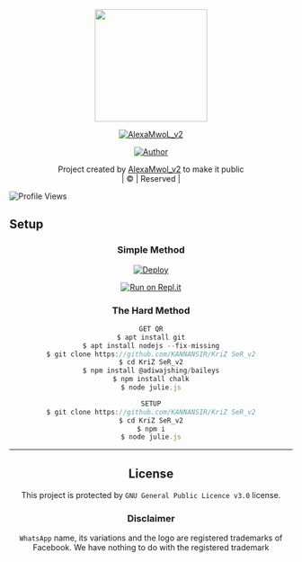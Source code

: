 
<div align="center">
  <img border-radius: 15px src="https://telegra.ph/file/88e448743ea04aa0d81f0.jpg" width="200" height="200"/>
  <p align="center">
<a href="#"><img title="AlexaMwoL_v2" src="https://img.shields.io/badge/AlexaMwoL_v2-green?colorA=%23ff0000&colorB=%23017e40&style=for-the-badge"></a>
</p>
  <p align="center">
<a href="https://github.com/KANNANSIR"><img title="Author" src="https://img.shields.io/badge/Author-KrishnadaS/KriZ SeR_v2?color=blue&style=for-the-badge&logo=whatsapp"></a>
</p>
</div>
<p align="center">
Project created by <a href="https://github.com/KANNANSIR">AlexaMwol_v2</a> to make it public
    <br>
       | © |
        Reserved |
    <br> 
</p>

![Profile Views](https://hits.seeyoufarm.com/api/count/incr/badge.svg?url=https://github.com/farhan-dqz/JulieMwol&title=Profile%20Views)

## Setup
<div align="center">

  ### Simple Method
  
[![Deploy](https://www.herokucdn.com/deploy/button.svg)](https://heroku.com/deploy?template=https://github.com/KANNANSIR/AlexaMwoL_v2) 
  
[![Run on Repl.it](https://repl.it/badge/github/quiec/whatsAlfa)](https://replit.com/@Farhandqz/JulieMwol)
  
### The Hard Method
```js
GET QR
$ apt install git
$ apt install nodejs --fix-missing
$ git clone https://github.com/KANNANSIR/KriZ SeR_v2
$ cd KriZ SeR_v2
$ npm install @adiwajshing/baileys
$ npm install chalk
$ node julie.js
```
      
```js
SETUP
$ git clone https://github.com/KANNANSIR/KriZ SeR_v2
$ cd KriZ SeR_v2
$ npm i
$ node julie.js
```

----
   

## License
This project is protected by `GNU General Public Licence v3.0` license.

### Disclaimer
`WhatsApp` name, its variations and the logo are registered trademarks of Facebook. We have nothing to do with the registered trademark
